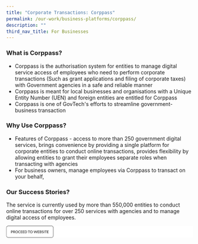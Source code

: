 ```yaml
---
title: "Corporate Transactions: Corppass"
permalink: /our-work/business-platforms/corppass/
description: ""
third_nav_title: For Businesses
---
```

### What is Corppass?

* Corppass is the authorisation system for entities to manage digital service access of employees who need to perform corporate transactions (Such as grant applications and filing of corporate taxes) with Government agencies in a safe and reliable manner 
* Corppass is meant for local businesses and organisations with a Unique Entity Number (UEN) and foreign entities are entitled for Corppass 
* Corppass is one of GovTech's efforts to streamline government-business transaction



### Why Use Corppass?

* Features of Corppass - access to more than 250 government digital services, brings convenience by providing a single platform for corporate entities to conduct online transactions, provides flexibility by allowing entities to grant their employees separate roles when transacting with agencies 
* For business owners, manage employees via Corppass to transact on your behalf,

### Our Success Stories?
The service is currently used by more than 550,000 entities to conduct online transactions for over 250 services with agencies and to manage digital access of employees.

![](/images/proceed%20to%20website%20cta.png)